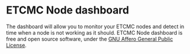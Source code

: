 # ETCMC Node dashboard

The dashboard will allow you to monitor your ETCMC nodes and detect in time when a node is not working as it should. ETCMC Node dashboard is free and open source software, under the [GNU Affero General Public License](http://www.gnu.org/licenses/agpl.html).
